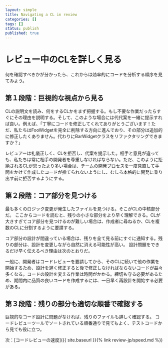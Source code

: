 ```yaml
---
layout: simple
title: Navigating a CL in review
categories: []
tags: []
status: publish
published: true
---
```


# レビュー中のCLを詳しく見る

何を確認すべきかが分かったら、これからは効率的にコードを分析する順序を見てみよう。

## 第１段階：巨視的な視点から見る

CLの説明文を読み、何をするCLかをまず把握する。もし不要な作業だったらすぐにその理由を説明する。そして、このような場合には代代案を一緒に提示すれば良い。例えば、「丁寧にコードを修正してくれてありがとうございます！ただ、私たちはFooWidgetを完全に削除する方向に進んでおり、その部分は追加的に修正したくありません。代わりにBarWidgetクラスをリファクタリングできますか？」

レビュアーは礼儀正しく、CLを拒否し、代案を提示した。相手と意見が違っても、私たちは常に相手の開発者を尊重しなければならない。ただ、このように拒絶されるCLが思ったより多い場合は、チームの開発プロセスを一度見直して手間をかけて作成したコードが捨てられないようにし、むしろ本格的に開発に乗り出す前に拒否するようにする。

## 第２段階：コア部分を見つける

最も多くのロジック変更が発生したファイルを見つける。そこがCLの中核部分だ。 ここからコードを読むと、残りの小さな部分をより早く理解できる。CLが大きすぎてコア部分を見つけるのが難しい場合は、作成者に尋ねるか、CLを複数のCLに分割するように要請する。

コア部分の設計が間違っている場合は、残りを全て見る前にすぐに通知する。残りの部分は、設計を変更しながら自然に消える可能性が高い。 
設計問題をできるだけ早く伝えるべき理由は次のとおりだ。

一般に、開発者はコードレビューを要請してから、そのCLに続いて他の作業を開始するため、設計を遅く修正すると後で修正しなければならないコードが益々多くなる。コードの設計を変える作業は時間がかかる。締切も守る必要があるため、期間内に品質の良いコードを作成するには、一日早く再設計を開始する必要がある。

## 第３段階：残りの部分も適切な順番で確認する

巨視的なコード設計に問題がなければ、残りのファイルも詳しく確認する。 
コードレビューツールでソートされている順番通りで見てもよく、テストコードから見ても役に立つ。

次：[コードレビューの速度]({{ site.baseurl }}{% link review-jp/speed.md %})
